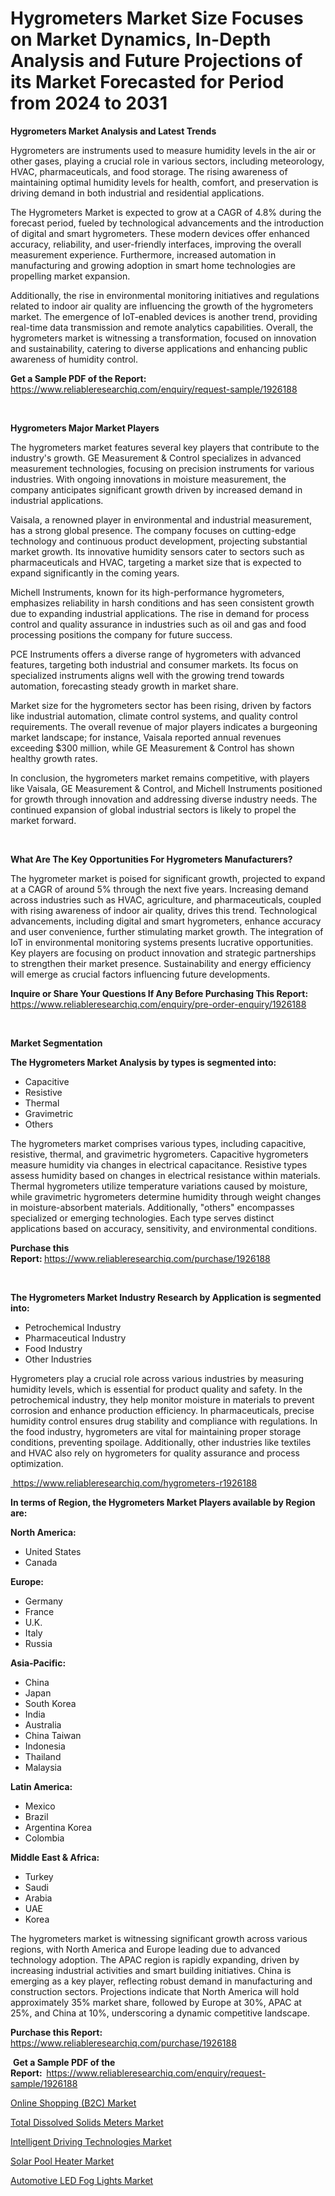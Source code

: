 <p><h1>Hygrometers Market Size Focuses on Market Dynamics, In-Depth Analysis and Future Projections of its Market Forecasted for Period from 2024 to 2031</h1></p><p><strong>Hygrometers Market Analysis and Latest Trends</strong></p>
<p><p>Hygrometers are instruments used to measure humidity levels in the air or other gases, playing a crucial role in various sectors, including meteorology, HVAC, pharmaceuticals, and food storage. The rising awareness of maintaining optimal humidity levels for health, comfort, and preservation is driving demand in both industrial and residential applications.</p><p>The Hygrometers Market is expected to grow at a CAGR of 4.8% during the forecast period, fueled by technological advancements and the introduction of digital and smart hygrometers. These modern devices offer enhanced accuracy, reliability, and user-friendly interfaces, improving the overall measurement experience. Furthermore, increased automation in manufacturing and growing adoption in smart home technologies are propelling market expansion. </p><p>Additionally, the rise in environmental monitoring initiatives and regulations related to indoor air quality are influencing the growth of the hygrometers market. The emergence of IoT-enabled devices is another trend, providing real-time data transmission and remote analytics capabilities. Overall, the hygrometers market is witnessing a transformation, focused on innovation and sustainability, catering to diverse applications and enhancing public awareness of humidity control.</p></p>
<p><strong>Get a Sample PDF of the Report:&nbsp;</strong> <a href="https://www.reliableresearchiq.com/enquiry/request-sample/1926188?utm_campaign=1102&utm_medium=2&utm_source=Github&utm_content=ia&utm_term=25102024&utm_id=hygrometers">https://www.reliableresearchiq.com/enquiry/request-sample/1926188</a></p>
<p>&nbsp;</p>
<p><strong>Hygrometers Major Market Players</strong></p>
<p><p>The hygrometers market features several key players that contribute to the industry's growth. GE Measurement & Control specializes in advanced measurement technologies, focusing on precision instruments for various industries. With ongoing innovations in moisture measurement, the company anticipates significant growth driven by increased demand in industrial applications.</p><p>Vaisala, a renowned player in environmental and industrial measurement, has a strong global presence. The company focuses on cutting-edge technology and continuous product development, projecting substantial market growth. Its innovative humidity sensors cater to sectors such as pharmaceuticals and HVAC, targeting a market size that is expected to expand significantly in the coming years.</p><p>Michell Instruments, known for its high-performance hygrometers, emphasizes reliability in harsh conditions and has seen consistent growth due to expanding industrial applications. The rise in demand for process control and quality assurance in industries such as oil and gas and food processing positions the company for future success.</p><p>PCE Instruments offers a diverse range of hygrometers with advanced features, targeting both industrial and consumer markets. Its focus on specialized instruments aligns well with the growing trend towards automation, forecasting steady growth in market share.</p><p>Market size for the hygrometers sector has been rising, driven by factors like industrial automation, climate control systems, and quality control requirements. The overall revenue of major players indicates a burgeoning market landscape; for instance, Vaisala reported annual revenues exceeding $300 million, while GE Measurement & Control has shown healthy growth rates.</p><p>In conclusion, the hygrometers market remains competitive, with players like Vaisala, GE Measurement & Control, and Michell Instruments positioned for growth through innovation and addressing diverse industry needs. The continued expansion of global industrial sectors is likely to propel the market forward.</p></p>
<p>&nbsp;</p>
<p><strong>What Are The Key Opportunities For Hygrometers Manufacturers?</strong></p>
<p><p>The hygrometer market is poised for significant growth, projected to expand at a CAGR of around 5% through the next five years. Increasing demand across industries such as HVAC, agriculture, and pharmaceuticals, coupled with rising awareness of indoor air quality, drives this trend. Technological advancements, including digital and smart hygrometers, enhance accuracy and user convenience, further stimulating market growth. The integration of IoT in environmental monitoring systems presents lucrative opportunities. Key players are focusing on product innovation and strategic partnerships to strengthen their market presence. Sustainability and energy efficiency will emerge as crucial factors influencing future developments.</p></p>
<p><strong>Inquire or Share Your Questions If Any Before Purchasing This Report:</strong> <a href="https://www.reliableresearchiq.com/enquiry/pre-order-enquiry/1926188?utm_campaign=1102&utm_medium=2&utm_source=Github&utm_content=ia&utm_term=25102024&utm_id=hygrometers">https://www.reliableresearchiq.com/enquiry/pre-order-enquiry/1926188</a></p>
<p>&nbsp;</p>
<p><strong>Market Segmentation</strong></p>
<p><strong>The Hygrometers Market Analysis by types is segmented into:</strong></p>
<p><ul><li>Capacitive</li><li>Resistive</li><li>Thermal</li><li>Gravimetric</li><li>Others</li></ul></p>
<p><p>The hygrometers market comprises various types, including capacitive, resistive, thermal, and gravimetric hygrometers. Capacitive hygrometers measure humidity via changes in electrical capacitance. Resistive types assess humidity based on changes in electrical resistance within materials. Thermal hygrometers utilize temperature variations caused by moisture, while gravimetric hygrometers determine humidity through weight changes in moisture-absorbent materials. Additionally, "others" encompasses specialized or emerging technologies. Each type serves distinct applications based on accuracy, sensitivity, and environmental conditions.</p></p>
<p><strong>Purchase this Report:&nbsp;</strong><a href="https://www.reliableresearchiq.com/purchase/1926188?utm_campaign=1102&utm_medium=2&utm_source=Github&utm_content=ia&utm_term=25102024&utm_id=hygrometers">https://www.reliableresearchiq.com/purchase/1926188</a></p>
<p>&nbsp;</p>
<p><strong>The Hygrometers Market Industry Research by Application is segmented into:</strong></p>
<p><ul><li>Petrochemical Industry</li><li>Pharmaceutical Industry</li><li>Food Industry</li><li>Other Industries</li></ul></p>
<p><p>Hygrometers play a crucial role across various industries by measuring humidity levels, which is essential for product quality and safety. In the petrochemical industry, they help monitor moisture in materials to prevent corrosion and enhance production efficiency. In pharmaceuticals, precise humidity control ensures drug stability and compliance with regulations. In the food industry, hygrometers are vital for maintaining proper storage conditions, preventing spoilage. Additionally, other industries like textiles and HVAC also rely on hygrometers for quality assurance and process optimization.</p></p>
<p><a href="https://www.reliableresearchiq.com/hygrometers-r1926188?utm_campaign=1102&utm_medium=2&utm_source=Github&utm_content=ia&utm_term=25102024&utm_id=hygrometers">&nbsp;https://www.reliableresearchiq.com/hygrometers-r1926188</a></p>
<p><strong>In terms of Region, the Hygrometers Market Players available by Region are:</strong></p>
<p>
    <p> <strong> North America: </strong>
        <ul>
            <li>United States</li>
            <li>Canada</li>
        </ul>
        </p> 
    <p> <strong> Europe: </strong>
        <ul>
            <li>Germany</li>
            <li>France</li>
            <li>U.K.</li>
            <li>Italy</li>
            <li>Russia</li>
        </ul>
        </p> 
    <p> <strong> Asia-Pacific: </strong>
        <ul>
            <li>China</li>
            <li>Japan</li>
            <li>South Korea</li>
            <li>India</li>
            <li>Australia</li>
            <li>China Taiwan</li>
            <li>Indonesia</li>
            <li>Thailand</li>
            <li>Malaysia</li>
        </ul>
        </p> 
    <p> <strong> Latin America: </strong>
        <ul>
            <li>Mexico</li>
            <li>Brazil</li>
            <li>Argentina Korea</li>
            <li>Colombia</li>
        </ul>
        </p> 
    <p> <strong> Middle East & Africa: </strong>
        <ul>
            <li>Turkey</li>
            <li>Saudi</li>
            <li>Arabia</li>
            <li>UAE</li>
            <li>Korea</li>
        </ul>
    </p>
    </p>
<p><p>The hygrometers market is witnessing significant growth across various regions, with North America and Europe leading due to advanced technology adoption. The APAC region is rapidly expanding, driven by increasing industrial activities and smart building initiatives. China is emerging as a key player, reflecting robust demand in manufacturing and construction sectors. Projections indicate that North America will hold approximately 35% market share, followed by Europe at 30%, APAC at 25%, and China at 10%, underscoring a dynamic competitive landscape.</p></p>
<p><strong>Purchase this Report: </strong><a href="https://www.reliableresearchiq.com/purchase/1926188?utm_campaign=1102&utm_medium=2&utm_source=Github&utm_content=ia&utm_term=25102024&utm_id=hygrometers">https://www.reliableresearchiq.com/purchase/1926188</a></p>
<p>&nbsp;<strong>Get a Sample PDF of the Report:&nbsp;&nbsp;</strong><a href="https://www.reliableresearchiq.com/enquiry/request-sample/1926188?utm_campaign=1102&utm_medium=2&utm_source=Github&utm_content=ia&utm_term=25102024&utm_id=hygrometers">https://www.reliableresearchiq.com/enquiry/request-sample/1926188</a></p>
<p><strong></strong></p>
<p><p><a href="https://www.linkedin.com/pulse/exploring-online-shopping-b2c-market-dynamics-global-trends-3tv8f?utm_campaign=1102&utm_medium=2&utm_source=Github&utm_content=ia&utm_term=25102024&utm_id=hygrometers">Online Shopping (B2C) Market</a></p><p><a href="https://issuu.com/reportprime-2/docs/total-dissolved-solids-meters-marke_da5f88013b7d38?utm_campaign=1102&utm_medium=2&utm_source=Github&utm_content=ia&utm_term=25102024&utm_id=hygrometers">Total Dissolved Solids Meters Market</a></p><p><a href="https://www.linkedin.com/pulse/decoding-intelligent-driving-technologies-market-signals-ffudf?utm_campaign=1102&utm_medium=2&utm_source=Github&utm_content=ia&utm_term=25102024&utm_id=hygrometers">Intelligent Driving Technologies Market</a></p><p><a href="https://issuu.com/reportprime-2/docs/solar-pool-heater-market-size-2030._706a92663f4ba1?utm_campaign=1102&utm_medium=2&utm_source=Github&utm_content=ia&utm_term=25102024&utm_id=hygrometers">Solar Pool Heater Market</a></p><p><a href="https://github.com/arionmp/Market-Research-Report-List-5/blob/main/automotive-led-fog-lights-market.md?utm_campaign=1102&utm_medium=2&utm_source=Github&utm_content=ia&utm_term=25102024&utm_id=hygrometers">Automotive LED Fog Lights Market</a></p></p>
